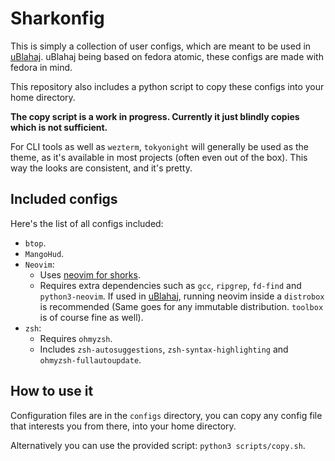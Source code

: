 # Sharkonfig
This is simply a collection of user configs, which are meant to be used in [uBlahaj](https://github.com/Sharkitty/uBlahaj). uBlahaj being based on fedora atomic, these configs are made with fedora in mind.

This repository also includes a python script to copy these configs into your home directory.

**The copy script is a work in progress. Currently it just blindly copies which is not sufficient.**

For CLI tools as well as `wezterm`, `tokyonight` will generally be used as the theme,
as it's available in most projects (often even out of the box).
This way the looks are consistent, and it's pretty.

## Included configs
Here's the list of all configs included:
- `btop`.
- `MangoHud`.
- `Neovim`:
    - Uses [neovim for shorks](https://github.com/Sharkitty/neovim_for_shorks).
    - Requires extra dependencies such as `gcc`, `ripgrep`, `fd-find` and `python3-neovim`. If used in [uBlahaj](https://github.com/Sharkitty/uBlahaj), running neovim inside a `distrobox` is recommended (Same goes for any immutable distribution. `toolbox` is of course fine as well).
- `zsh`:
    - Requires `ohmyzsh`.
    - Includes `zsh-autosuggestions`, `zsh-syntax-highlighting` and `ohmyzsh-fullautoupdate`.

## How to use it
Configuration files are in the `configs` directory, you can copy any config file that interests you from there, into your home directory.

Alternatively you can use the provided script: `python3 scripts/copy.sh`.
